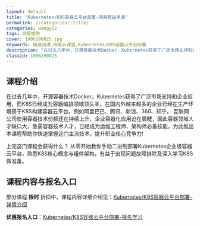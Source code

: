 ```yaml
---
layout: default
title: 'Kubernetes/K8S容器云平台部署-网易精品单课'
permalink: /:categories/:title/
categories: wangyi2
tags: 网易提供
cover: 1006290025.jpg
keywords: 精选网课,网易云课堂,Kubernetes/K8S容器云平台部署
description: "在过去几年中，开源容器技术Docker，Kubernetes获得了广泛市场支持和企业应用，而K8S已经成为容器编排领域领头羊，在国内外越来越多的企业已经在生产环境基于K8S构建容器云平台。例"
classid: 1006290025
---
```


## 课程介绍

在过去几年中，开源容器技术Docker，Kubernetes获得了广泛市场支持和企业应用，而K8S已经成为容器编排领域领头羊，在国内外越来越多的企业已经在生产环境基于K8S构建容器云平台。例如阿里巴巴、腾讯、新浪、360、知乎。
     互联网公司使用容器技术份额还在持续上升，企业容器化应用迫在眉睫，因此容器领域人才缺口大，急需容器技术人才，已经成为运维工程师、架构师必备技能。为此推出本课程帮助你快速掌握这门主流技术，提升职业核心竞争力!

上完这门课程会获得什么？
从零开始教你手动二进制部署Kubernetes企业级容器云平台，熟悉K8S核心概念与组件架构，有益于出现问题故障排除及深入学习K8S做准备。

## 课程内容与报名入口

部分课程 **限时** 折扣中，课程内容详细介绍见：[Kubernetes/K8S容器云平台部署-详情介绍](https://study.163.com/course/introduction/1006290025.htm?share=1&shareId=1025206652&utm_campaign=share&utm_medium=iphoneShare&utm_source=&utm_u=1025206652)

**优惠报名入口**：[Kubernetes/K8S容器云平台部署-报名学习](https://study.163.com/course/introduction/1006290025.htm?share=1&shareId=1025206652&utm_campaign=share&utm_medium=iphoneShare&utm_source=&utm_u=1025206652)

